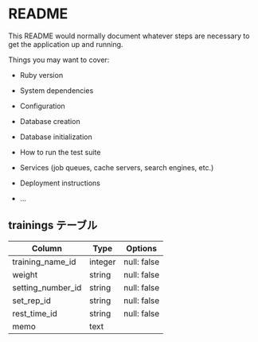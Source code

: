 # README

This README would normally document whatever steps are necessary to get the
application up and running.

Things you may want to cover:

* Ruby version

* System dependencies

* Configuration

* Database creation

* Database initialization

* How to run the test suite

* Services (job queues, cache servers, search engines, etc.)

* Deployment instructions

* ...

## trainings テーブル

| Column             | Type    | Options                 |
| ------------------ | ------- | ----------------------- |
| training_name_id   | integer | null: false             |
| weight             | string  | null: false             |
| setting_number_id  | string  | null: false             |
| set_rep_id         | string  | null: false             |
| rest_time_id       | string  | null: false             |
| memo               | text    |                         |


